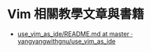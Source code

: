 # Vim 相關教學文章與書籍

* [use_vim_as_ide/README.md at master · yangyangwithgnu/use_vim_as_ide](https://github.com/yangyangwithgnu/use_vim_as_ide/blob/master/README.md "use_vim_as_ide/README.md at master · yangyangwithgnu/use_vim_as_ide")
